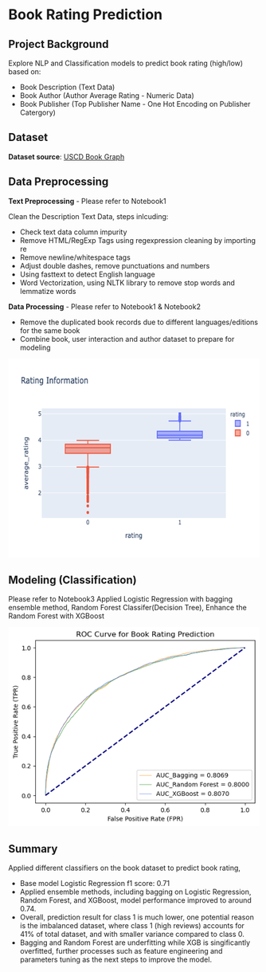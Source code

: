 # Book Rating Prediction

## Project Background
Explore NLP and Classification models to predict book rating (high/low) based on:
- Book Description (Text Data)
- Book Author (Author Average Rating - Numeric Data)
- Book Publisher (Top Publisher Name - One Hot Encoding on Publisher Catergory)

## Dataset
**Dataset source**: [USCD Book Graph](https://sites.google.com/eng.ucsd.edu/ucsdbookgraph/home)

## Data Preprocessing
**Text Preprocessing** - Please refer to Notebook1

Clean the Description Text Data, steps inlcuding:
- Check text data column impurity
- Remove HTML/RegExp Tags using regexpression cleaning by importing re
- Remove newline/whitespace tags
- Adjust double dashes, remove punctuations and numbers
- Using fasttext to detect English language
- Word Vectorization, using NLTK library to remove stop words and lemmatize words

**Data Processing** - Please refer to Notebook1 & Notebook2
- Remove the duplicated book records due to different languages/editions for the same book
- Combine book, user interaction and author dataset to prepare for modeling
<p align="center">
<img src="image/BookRatingBoxplot.png" width="600" height="400" />
</p>

## Modeling (Classification)
Please refer to Notebook3
Applied Logistic Regression with bagging ensemble method, Random Forest Classifer(Decision Tree), Enhance the Random Forest with XGBoost

<p align="center">
<img src="image/ModelRocCurve.png" width="600" height="400" />
</p>

## Summary

Applied different classifiers on the book dataset to predict book rating,

- Base model Logistic Regression f1 score: 0.71
- Applied ensemble methods, including bagging on Logistic Regression, Random Forest, and XGBoost, model performance improved to around 0.74.
- Overall, prediction result for class 1 is much lower, one potential reason is the imbalanced dataset, where class 1 (high reviews) accounts for 41% of total dataset, and with smaller variance compared to class 0.
- Bagging and Random Forest are underfitting while XGB is singificantly overfitted, further processes such as feature engineering and parameters tuning as the next steps to improve the model.
